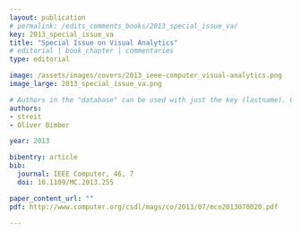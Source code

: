 ```yaml
---
layout: publication
# permalink: /edits_comments_books/2013_special_issue_va/
key: 2013_special_issue_va
title: "Special Issue on Visual Analytics"
# editorial | book_chapter | commentaries
type: editorial

image: /assets/images/covers/2013_ieee-computer_visual-analytics.png
image_large: 2013_special_issue_va.png

# Authors in the "database" can be used with just the key (lastname). Others can be written properly.
authors:
- streit
- Oliver Bimber

year: 2013

bibentry: article
bib:
  journal: IEEE Computer, 46, 7
  doi: 10.1109/MC.2013.255

paper_content_url: ""
pdf: http://www.computer.org/csdl/mags/co/2013/07/mco2013070020.pdf

---
```




